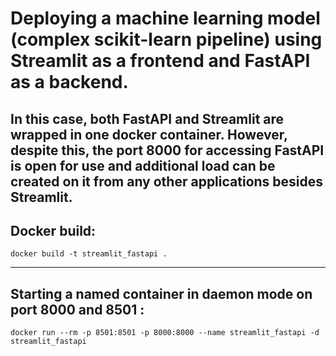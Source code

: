 # Deploying a machine learning model (complex scikit-learn pipeline) using Streamlit as a frontend and FastAPI as a backend.
## In this case, both FastAPI and Streamlit are wrapped in one docker container. However, despite this, the port 8000 for accessing FastAPI is open for use and additional load can be created on it from any other applications besides Streamlit.
  
## Docker build:

``` docker build -t streamlit_fastapi . ```
  
--------------------------------------------------------------------------------

## Starting a named container in daemon mode on port 8000 and 8501 :

``` docker run --rm -p 8501:8501 -p 8000:8000 --name streamlit_fastapi -d streamlit_fastapi ``` 

